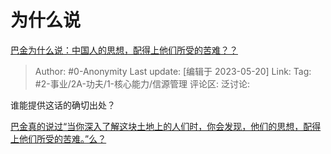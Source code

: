 # 为什么说
[巴金为什么说：中国人的思想，配得上他们所受的苦难？？](https://www.zhihu.com/question/601537718/answer/3035934120)

> Author: #0-Anonymity
> Last update: [编辑于 2023-05-20]
> Link:
> Tag: #2-事业/2A-功夫/1-核心能力/信源管理
> 评论区:
> 泛讨论:

谁能提供这话的确切出处？

[巴金真的说过“当你深入了解这块土地上的人们时，你会发现，他们的思想，配得上他们所受的苦难。”么？](https://www.zhihu.com/question/576310725)

